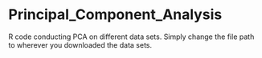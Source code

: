 # Principal_Component_Analysis
R code conducting PCA on different data sets. 
Simply change the file path to wherever you downloaded the data sets.
